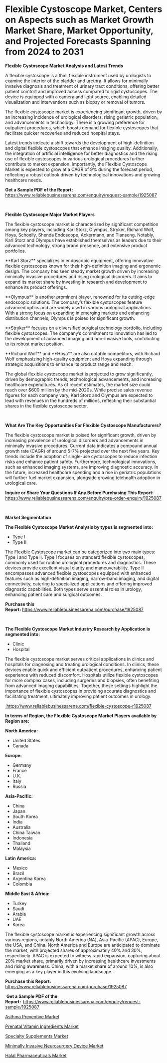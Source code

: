 <p><h1>Flexible Cystoscope Market, Centers on Aspects such as Market Growth Market Share, Market Opportunity, and Projected Forecasts Spanning from 2024 to 2031</h1></p><p><strong>Flexible Cystoscope Market Analysis and Latest Trends</strong></p>
<p><p>A flexible cystoscope is a thin, flexible instrument used by urologists to examine the interior of the bladder and urethra. It allows for minimally invasive diagnosis and treatment of urinary tract conditions, offering better patient comfort and improved access compared to rigid cystoscopes. The device is equipped with a camera and light source, enabling detailed visualization and interventions such as biopsy or removal of tumors.</p><p>The flexible cystoscope market is experiencing significant growth, driven by an increasing incidence of urological disorders, rising geriatric population, and advancements in technology. There is a growing preference for outpatient procedures, which boosts demand for flexible cystoscopes that facilitate quicker recoveries and reduced hospital stays. </p><p>Latest trends indicate a shift towards the development of high-definition and digital flexible cystoscopes that enhance imaging quality. Additionally, the integration of artificial intelligence for better diagnostics and the rising use of flexible cystoscopes in various urological procedures further contribute to market expansion. Importantly, the Flexible Cystoscope Market is expected to grow at a CAGR of 9% during the forecast period, reflecting a robust outlook driven by technological innovations and growing healthcare needs.</p></p>
<p><strong>Get a Sample PDF of the Report:&nbsp;</strong> <a href="https://www.reliablebusinessarena.com/enquiry/request-sample/1925087?utm_campaign=1740&utm_medium=2&utm_source=Github&utm_content=ia&utm_term=24102024&utm_id=flexible-cystoscope">https://www.reliablebusinessarena.com/enquiry/request-sample/1925087</a></p>
<p>&nbsp;</p>
<p><strong>Flexible Cystoscope Major Market Players</strong></p>
<p><p>The flexible cystoscope market is characterized by significant competition among key players, including Karl Storz, Olympus, Stryker, Richard Wolf, Hoya, Schoelly, Shenda Endoscope, Ackermann, and Tiansong. Notably, Karl Storz and Olympus have established themselves as leaders due to their advanced technology, strong brand presence, and extensive product portfolios.</p><p>**Karl Storz** specializes in endoscopic equipment, offering innovative flexible cystoscopes known for their high-definition imaging and ergonomic design. The company has seen steady market growth driven by increasing minimally invasive procedures and rising urological disorders. It aims to expand its market share by investing in research and development to enhance its product offerings.</p><p>**Olympus** is another prominent player, renowned for its cutting-edge endoscopic solutions. The company’s flexible cystoscopes feature advanced optics and are widely used in various urological applications. With a strong focus on expanding in emerging markets and enhancing distribution channels, Olympus is poised for significant growth.</p><p>**Stryker** focuses on a diversified surgical technology portfolio, including flexible cystoscopes. The company’s commitment to innovation has led to the development of advanced imaging and non-invasive tools, contributing to its robust market position. </p><p>**Richard Wolf** and **Hoya** are also notable competitors, with Richard Wolf emphasizing high-quality equipment and Hoya expanding through strategic acquisitions to enhance its product range and reach.</p><p>The global flexible cystoscope market is projected to grow significantly, driven by demographic trends, technological advancements, and increasing healthcare expenditures. As of recent estimates, the market size could reach over $600 million by the mid-2020s. While precise sales revenue figures for each company vary, Karl Storz and Olympus are expected to lead with revenues in the hundreds of millions, reflecting their substantial shares in the flexible cystoscope sector.</p></p>
<p>&nbsp;</p>
<p><strong>What Are The Key Opportunities For Flexible Cystoscope Manufacturers?</strong></p>
<p><p>The flexible cystoscope market is poised for significant growth, driven by increasing prevalence of urological disorders and advancements in minimally invasive procedures. Current data indicates a compound annual growth rate (CAGR) of around 5-7% projected over the next five years. Key trends include the adoption of single-use cystoscopes to reduce infection risks and enhance patient safety. Furthermore, technological innovations, such as enhanced imaging systems, are improving diagnostic accuracy. In the future, increased healthcare spending and a rise in geriatric populations will further fuel market expansion, alongside growing telehealth adoption in urological care.</p></p>
<p><strong>Inquire or Share Your Questions If Any Before Purchasing This Report:</strong> <a href="https://www.reliablebusinessarena.com/enquiry/pre-order-enquiry/1925087?utm_campaign=1740&utm_medium=2&utm_source=Github&utm_content=ia&utm_term=24102024&utm_id=flexible-cystoscope">https://www.reliablebusinessarena.com/enquiry/pre-order-enquiry/1925087</a></p>
<p>&nbsp;</p>
<p><strong>Market Segmentation</strong></p>
<p><strong>The Flexible Cystoscope Market Analysis by types is segmented into:</strong></p>
<p><ul><li>Type I</li><li>Type II</li></ul></p>
<p><p>The Flexible Cystoscope market can be categorized into two main types: Type I and Type II. Type I focuses on standard flexible cystoscopes, commonly used for routine urological procedures and diagnostics. These devices provide excellent visual clarity and maneuverability. Type II encompasses advanced flexible cystoscopes equipped with enhanced features such as high-definition imaging, narrow-band imaging, and digital connectivity, catering to specialized applications and offering improved diagnostic capabilities. Both types serve essential roles in urology, enhancing patient care and surgical outcomes.</p></p>
<p><strong>Purchase this Report:&nbsp;</strong><a href="https://www.reliablebusinessarena.com/purchase/1925087?utm_campaign=1740&utm_medium=2&utm_source=Github&utm_content=ia&utm_term=24102024&utm_id=flexible-cystoscope">https://www.reliablebusinessarena.com/purchase/1925087</a></p>
<p>&nbsp;</p>
<p><strong>The Flexible Cystoscope Market Industry Research by Application is segmented into:</strong></p>
<p><ul><li>Clinic</li><li>Hospital</li></ul></p>
<p><p>The flexible cystoscope market serves critical applications in clinics and hospitals for diagnosing and treating urological conditions. In clinics, these devices enable quick and efficient outpatient procedures, enhancing patient experience with reduced discomfort. Hospitals utilize flexible cystoscopes for more complex cases, including surgeries and biopsies, often benefiting from advanced imaging capabilities. Together, these settings highlight the importance of flexible cystoscopes in providing accurate diagnostics and facilitating treatment, ultimately improving patient outcomes in urology.</p></p>
<p><a href="https://www.reliablebusinessarena.com/flexible-cystoscope-r1925087?utm_campaign=1740&utm_medium=2&utm_source=Github&utm_content=ia&utm_term=24102024&utm_id=flexible-cystoscope">&nbsp;https://www.reliablebusinessarena.com/flexible-cystoscope-r1925087</a></p>
<p><strong>In terms of Region, the Flexible Cystoscope Market Players available by Region are:</strong></p>
<p>
    <p> <strong> North America: </strong>
        <ul>
            <li>United States</li>
            <li>Canada</li>
        </ul>
        </p> 
    <p> <strong> Europe: </strong>
        <ul>
            <li>Germany</li>
            <li>France</li>
            <li>U.K.</li>
            <li>Italy</li>
            <li>Russia</li>
        </ul>
        </p> 
    <p> <strong> Asia-Pacific: </strong>
        <ul>
            <li>China</li>
            <li>Japan</li>
            <li>South Korea</li>
            <li>India</li>
            <li>Australia</li>
            <li>China Taiwan</li>
            <li>Indonesia</li>
            <li>Thailand</li>
            <li>Malaysia</li>
        </ul>
        </p> 
    <p> <strong> Latin America: </strong>
        <ul>
            <li>Mexico</li>
            <li>Brazil</li>
            <li>Argentina Korea</li>
            <li>Colombia</li>
        </ul>
        </p> 
    <p> <strong> Middle East & Africa: </strong>
        <ul>
            <li>Turkey</li>
            <li>Saudi</li>
            <li>Arabia</li>
            <li>UAE</li>
            <li>Korea</li>
        </ul>
    </p>
    </p>
<p><p>The flexible cystoscope market is experiencing significant growth across various regions, notably North America (NA), Asia-Pacific (APAC), Europe, the USA, and China. North America and Europe are anticipated to dominate the market, with projected shares of approximately 40% and 30%, respectively. APAC is expected to witness rapid expansion, capturing about 20% market share, primarily driven by increasing healthcare investments and rising awareness. China, with a market share of around 10%, is also emerging as a key player in this evolving landscape.</p></p>
<p><strong>Purchase this Report: </strong><a href="https://www.reliablebusinessarena.com/purchase/1925087?utm_campaign=1740&utm_medium=2&utm_source=Github&utm_content=ia&utm_term=24102024&utm_id=flexible-cystoscope">https://www.reliablebusinessarena.com/purchase/1925087</a></p>
<p>&nbsp;<strong>Get a Sample PDF of the Report:&nbsp;&nbsp;</strong><a href="https://www.reliablebusinessarena.com/enquiry/request-sample/1925087?utm_campaign=1740&utm_medium=2&utm_source=Github&utm_content=ia&utm_term=24102024&utm_id=flexible-cystoscope">https://www.reliablebusinessarena.com/enquiry/request-sample/1925087</a></p>
<p><strong></strong></p>
<p><p><a href="https://www.linkedin.com/pulse/asthma-preventive-market-size-segmentation-trends-growth-sokof?utm_campaign=1740&utm_medium=2&utm_source=Github&utm_content=ia&utm_term=24102024&utm_id=flexible-cystoscope">Asthma Preventive Market</a></p><p><a href="https://www.linkedin.com/pulse/global-prenatal-vitamin-ingredients-market-trends-insights-doyzf?utm_campaign=1740&utm_medium=2&utm_source=Github&utm_content=ia&utm_term=24102024&utm_id=flexible-cystoscope">Prenatal Vitamin Ingredients Market</a></p><p><a href="https://www.linkedin.com/pulse/specialty-supplements-market-emerging-trends-future-prospects-rjiuf?utm_campaign=1740&utm_medium=2&utm_source=Github&utm_content=ia&utm_term=24102024&utm_id=flexible-cystoscope">Specialty Supplements Market</a></p><p><a href="https://github.com/LilianFaulkner65/Market-Research-Report-List-1/blob/main/minimally-invasive-neurosurgery-device-market.md?utm_campaign=1740&utm_medium=2&utm_source=Github&utm_content=ia&utm_term=24102024&utm_id=flexible-cystoscope">Minimally Invasive Neurosurgery Device Market</a></p><p><a href="https://www.linkedin.com/pulse/halal-pharmaceuticals-market-overview-forecast-2024-2031-aeqjf?utm_campaign=1740&utm_medium=2&utm_source=Github&utm_content=ia&utm_term=24102024&utm_id=flexible-cystoscope">Halal Pharmaceuticals Market</a></p></p>